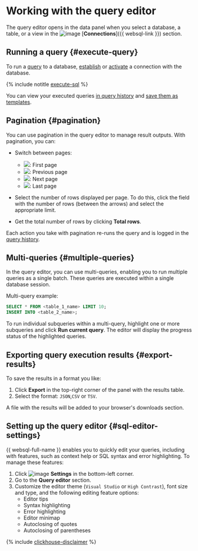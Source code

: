 # Working with the query editor

The query editor opens in the data panel when you select a database, a table, or a view in the ![image](../../_assets/console-icons/folder-tree.svg) [**Connections**]({{ websql-link }}) section.

## Running a query {#execute-query}

To run a [query](../concepts/index.md#queries) to a database, [establish](create-connection.md#connect-db) or [activate](update-connection.md) a connection with the database.

{% include notitle [execute-sql](../../_includes/websql/execute-sql.md) %}

You can view your executed queries [in query history](history.md) and [save them as templates](templates.md).

## Pagination {#pagination}

You can use pagination in the query editor to manage result outputs. With pagination, you can:

* Switch between pages:
  * ![](../../_assets/console-icons/chevrons-left.svg): First page
  * ![](../../_assets/console-icons/chevron-left.svg): Previous page
  * ![](../../_assets/console-icons/chevron-right.svg): Next page
  * ![](../../_assets/console-icons/chevrons-right.svg): Last page

* Select the number of rows displayed per page. To do this, click the field with the number of rows (between the arrows) and select the appropriate limit.

* Get the total number of rows by clicking **Total rows**.

Each action you take with pagination re-runs the query and is logged in the [query history](../concepts/index.md#query-log).

## Multi-queries {#multiple-queries}

In the query editor, you can use multi-queries, enabling you to run multiple queries as a single batch. These queries are executed within a single database session.

Multi-query example:

```sql
SELECT * FROM <table_1_name> LIMIT 10;
INSERT INTO <table_2_name>;
```

To run individual subqueries within a multi-query, highlight one or more subqueries and click **Run current query**. The editor will display the progress status of the highlighted queries.

## Exporting query execution results {#export-results}

To save the results in a format you like:

1. Click **Export** in the top-right corner of the panel with the results table.
1. Select the format: `JSON`,`CSV` or `TSV`.

A file with the results will be added to your browser's downloads section.

## Setting up the query editor {#sql-editor-settings}

{{ websql-full-name }} enables you to quickly edit your queries, including with features, such as context help or SQL syntax and error highlighting. To manage these features:

1. Click ![image](../../_assets/console-icons/gear.svg) **Settings** in the bottom-left corner.
1. Go to the **Query editor** section.
1. Customize the editor theme (`Visual Studio` or `High Contrast`), font size and type, and the following editing feature options:
   * Editor tips
   * Syntax highlighting
   * Error highlighting
   * Editor minimap
   * Autoclosing of quotes
   * Autoclosing of parentheses

{% include [clickhouse-disclaimer](../../_includes/clickhouse-disclaimer.md) %}
